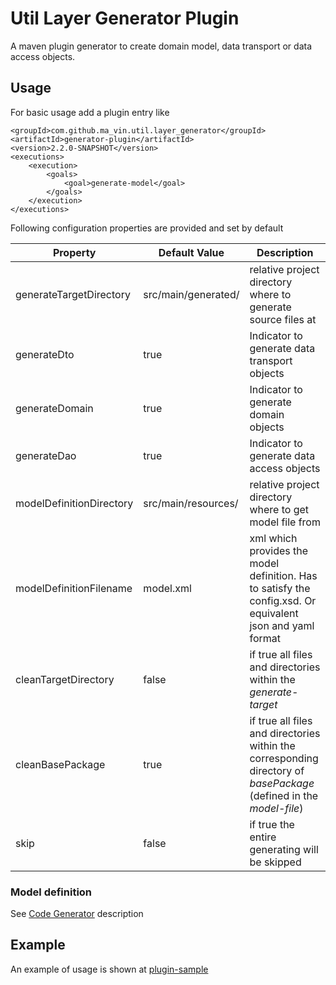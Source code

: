 # Util Layer Generator Plugin

A maven plugin generator to create domain model, data transport or data access objects.

## Usage

For basic usage add a plugin entry like

```
<groupId>com.github.ma_vin.util.layer_generator</groupId>
<artifactId>generator-plugin</artifactId>
<version>2.2.0-SNAPSHOT</version>
<executions>
    <execution>
        <goals>
            <goal>generate-model</goal>
        </goals>
    </execution>
</executions>
````

Following configuration properties are provided and set by default

| Property                 | Default Value       | Description                                                                                                         |
|--------------------------|---------------------|---------------------------------------------------------------------------------------------------------------------|
| generateTargetDirectory  | src/main/generated/ | relative project directory where to generate source files at                                                        |
| generateDto              | true                | Indicator to generate data transport objects                                                                        |
| generateDomain           | true                | Indicator to generate domain objects                                                                                |
| generateDao              | true                | Indicator to generate data access objects                                                                           |
| modelDefinitionDirectory | src/main/resources/ | relative project directory where to get model file from                                                             |
| modelDefinitionFilename  | model.xml           | xml which provides the model definition. Has to satisfy the config.xsd. Or equivalent json and yaml format          |
| cleanTargetDirectory     | false               | if true all files and directories within the *generate-target*                                                      |
| cleanBasePackage         | true                | if true all files and directories within the corresponding directory of *basePackage* (defined in the *model-file*) |
| skip                     | false               | if true the entire generating will be skipped                                                                       |


### Model definition

See [Code Generator](../base-layer-generator/README.md) description

## Example

An example of usage is shown at [plugin-sample](../sample/plugin-sample)